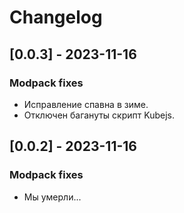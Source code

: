 # Changelog
## [0.0.3] - 2023-11-16
### Modpack fixes
- Исправление спавна в зиме.
- Отключен багануты скрипт Kubejs.

## [0.0.2] - 2023-11-16
### Modpack fixes
- Мы умерли...